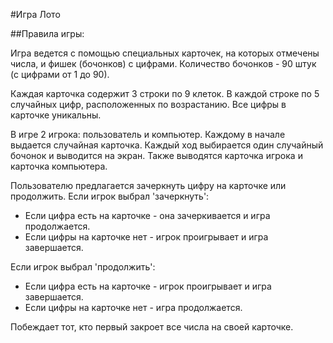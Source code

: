 #Игра Лото

##Правила игры:

Игра ведется с помощью специальных карточек, на которых отмечены числа,
и фишек (бочонков) с цифрами.
Количество бочонков - 90 штук (с цифрами от 1 до 90).

Каждая карточка содержит 3 строки по 9 клеток. В каждой строке по 5 случайных цифр,
расположенных по возрастанию. Все цифры в карточке уникальны.

В игре 2 игрока: пользователь и компьютер. Каждому в начале выдается
случайная карточка.
Каждый ход выбирается один случайный бочонок и выводится на экран.
Также выводятся карточка игрока и карточка компьютера.

Пользователю предлагается зачеркнуть цифру на карточке или продолжить.
Если игрок выбрал 'зачеркнуть':
- Если цифра есть на карточке - она зачеркивается и игра продолжается.
- Если цифры на карточке нет - игрок проигрывает и игра завершается.

Если игрок выбрал 'продолжить':
- Если цифра есть на карточке - игрок проигрывает и игра завершается.
- Если цифры на карточке нет - игра продолжается.

Побеждает тот, кто первый закроет все числа на своей карточке.
